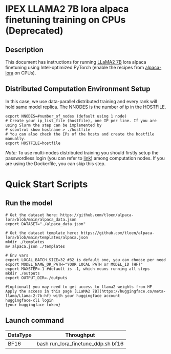 # IPEX LLAMA2 7B lora alpaca finetuning training on CPUs (Deprecated)

## Description

This document has instructions for running [LLaMA2 7B](https://huggingface.co/meta-llama/Llama-2-7b-hf)  lora alpaca finetuning using Intel-optimized PyTorch (enable the recipes from [alpaca-lora](https://github.com/tloen/alpaca-lora/tree/main) on CPUs).

## Distributed Computation Environment Setup

In this case, we use data-parallel distributed training and every rank will hold same model replica. The NNODES is the number of ip in the HOSTFILE.

```
export NNODES=#number_of_nodes (default using 1 node)
# Create your ip_list_file (hostfile), one IP per line. If you are using Slurm the step can be implemented by
# scontrol show hostname > ./hostfile
# You can also check the IPs of the hosts and create the hostfile manually.
export HOSTFILE=hostfile
```

*Note:* To use multi-nodes distributed training you should firstly setup the passwordless login (you can refer to [link](https://linuxize.com/post/how-to-setup-passwordless-ssh-login/)) among computation nodes. If you are using the Dockerfile, you can skip this step.

# Quick Start Scripts  

## Run the model

```
# Get the dataset here: https://github.com/tloen/alpaca-lora/blob/main/alpaca_data.json
export DATASET="./alpaca_data.json"

# Get the dataset template here: https://github.com/tloen/alpaca-lora/blob/main/templates/alpaca.json
mkdir ./templates
mv alpaca.json ./templates

# Env vars
export LOCAL_BATCH_SIZE=32 #32 is default one, you can choose per need
export MODEL_NAME_OR_PATH="YOUR LOCAL PATH or MODEL_ID (HF)"
export MAXSTEP=-1 #default is -1, which means running all steps
mkdir ./outputs
export OUTPUT_DIR=./outputs

#[optional] you may need to get access to llama2 weights from HF
Apply the access in this page [LLaMA2 7B](https://huggingface.co/meta-llama/Llama-2-7b-hf) with your huggingface account
huggingface-cli login
{your huggingface token}
```

## Launch command

|  DataType   | Throughput  |
| ----------- | ----------- |
| BF16        | bash run_lora_finetune_ddp.sh bf16  |

